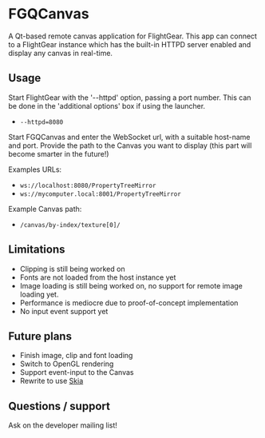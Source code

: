 # FGQCanvas

A Qt-based remote canvas application for FlightGear. This app can connect to
a FlightGear instance which has the built-in HTTPD server enabled and display
any canvas in real-time.

## Usage

Start FlightGear with the '--httpd' option, passing a port number. This can be
done in the 'additional options' box if using the launcher.

* `--httpd=8080`

Start FGQCanvas and enter the WebSocket url, with a suitable host-name and port.
Provide the path to the Canvas you want to display (this part will become
smarter in the future!)

Examples URLs:

* `ws://localhost:8080/PropertyTreeMirror`
* `ws://mycomputer.local:8001/PropertyTreeMirror`

Example Canvas path:

* `/canvas/by-index/texture[0]/`

## Limitations

* Clipping is still being worked on
* Fonts are not loaded from the host instance yet
* Image loading is still being worked on, no support for remote image loading
  yet.
* Performance is mediocre due to proof-of-concept implementation
* No input event support yet

## Future plans

* Finish image, clip and font loading
* Switch to OpenGL rendering
* Support event-input to the Canvas
* Rewrite to use [Skia](http://skia.org)

## Questions / support

Ask on the developer mailing list!
